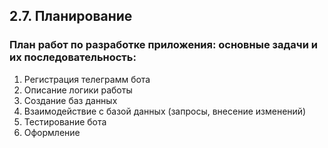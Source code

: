 ## 2.7. Планирование

### План работ по разработке приложения: основные задачи и их последовательность:

1. Регистрация телеграмм бота
2. Описание логики работы
3. Создание баз данных
4. Взаимодействие с базой данных (запросы, внесение изменений)
5. Тестирование бота
6. Оформление
